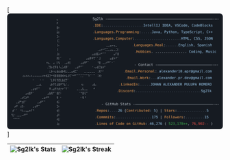 [![Mi perfil de GitHub](https://raw.githubusercontent.com/Sg2lk/Sg2lk/main/dark_mode.svg)]

| ![Sg2lk's Stats](https://github-readme-stats.vercel.app/api?username=Sg2lk&theme=tokyonight&show_icons=true&hide_border=true&count_private=true) | ![Sg2lk's Streak](https://github-readme-streak-stats.herokuapp.com/?user=Sg2lk&theme=tokyonight&hide_border=true) |
|---|---|
